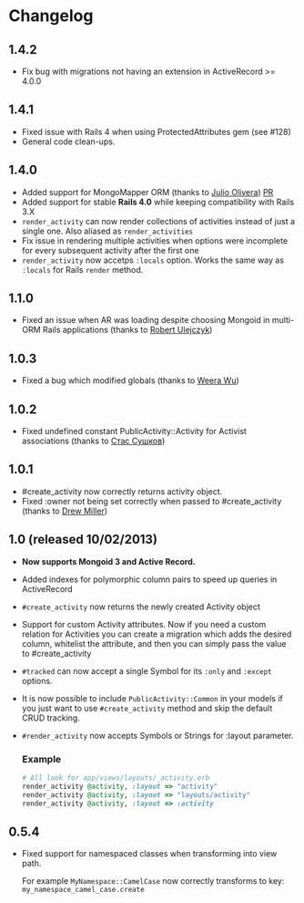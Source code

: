 # Changelog

## 1.4.2

* Fix bug with migrations not having an extension in ActiveRecord >= 4.0.0

## 1.4.1

* Fixed issue with Rails 4 when using ProtectedAttributes gem (see #128)
* General code clean-ups.

## 1.4.0

* Added support for MongoMapper ORM (thanks to [Julio Olivera](https://github.com/julioolvr)) [PR](https://github.com/pokonski/public_activity/pull/101)
* Added support for stable **Rails 4.0** while keeping compatibility with Rails 3.X
* `render_activity` can now render collections of activities instead of just a single one. Also aliased as `render_activities`
* Fix issue in rendering multiple activities when options were incomplete for every subsequent activity after the first one
* `render_activity` now accetps `:locals` option. Works the same way as `:locals` for Rails `render` method.

## 1.1.0

* Fixed an issue when AR was loading despite choosing Mongoid in multi-ORM Rails applications (thanks to [Robert Ulejczyk](https://github.com/robuye))

## 1.0.3

* Fixed a bug which modified globals (thanks to [Weera Wu](https://github.com/wulab))

## 1.0.2

* Fixed undefined constant PublicActivity::Activity for Activist associations (thanks to [Стас Сушков](https://github.com/stas))

## 1.0.1

* #create_activity now correctly returns activity object.
* Fixed :owner not being set correctly when passed to #create_activity (thanks to [Drew Miller](https://github.com/mewdriller))

## 1.0 (released 10/02/2013)

* **Now supports Mongoid 3 and Active Record.**
* Added indexes for polymorphic column pairs to speed up queries in ActiveRecord
* `#create_activity` now returns the newly created Activity object
* Support for custom Activity attributes. Now if you need a custom relation for Activities you can
  create a migration which adds the desired column, whitelist the attribute, and then you can simply pass the value to #create_activity
* `#tracked` can now accept a single Symbol for its `:only` and `:except` options.
* It is now possible to include `PublicActivity::Common` in your models if you just want to use `#create_activity` method
  and skip the default CRUD tracking.
* `#render_activity` now accepts Symbols or Strings for :layout parameter.
  ### Example

  ```ruby
  # All look for app/views/layouts/_activity.erb
  render_activity @activity, :layout => "activity"
  render_activity @activity, :layout => "layouts/activity"
  render_activity @activity, :layout => :activity
  ```
## 0.5.4

* Fixed support for namespaced classes when transforming into view path.

  For example `MyNamespace::CamelCase` now correctly transforms to key: `my_namespace_camel_case.create`

